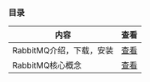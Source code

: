 ### 目录

| 内容                     | 查看                                                         |
| ------------------------ | ------------------------------------------------------------ |
| RabbitMQ介绍，下载，安装 | [查看](https://github.com/gothicrush/learning/tree/master/RabbitMQ/01.%20%E6%B6%88%E6%81%AF%E4%B8%AD%E9%97%B4%E4%BB%B6%E7%AE%80%E4%BB%8B%20%2B%20RabbitMQ%E4%B8%8B%E8%BD%BD%E5%AE%89%E8%A3%85) |
| RabbitMQ核心概念         | [查看](https://github.com/gothicrush/learning/tree/master/RabbitMQ/02.%20RabbitMQ%20%E6%A0%B8%E5%BF%83%E6%A6%82%E5%BF%B5) |


